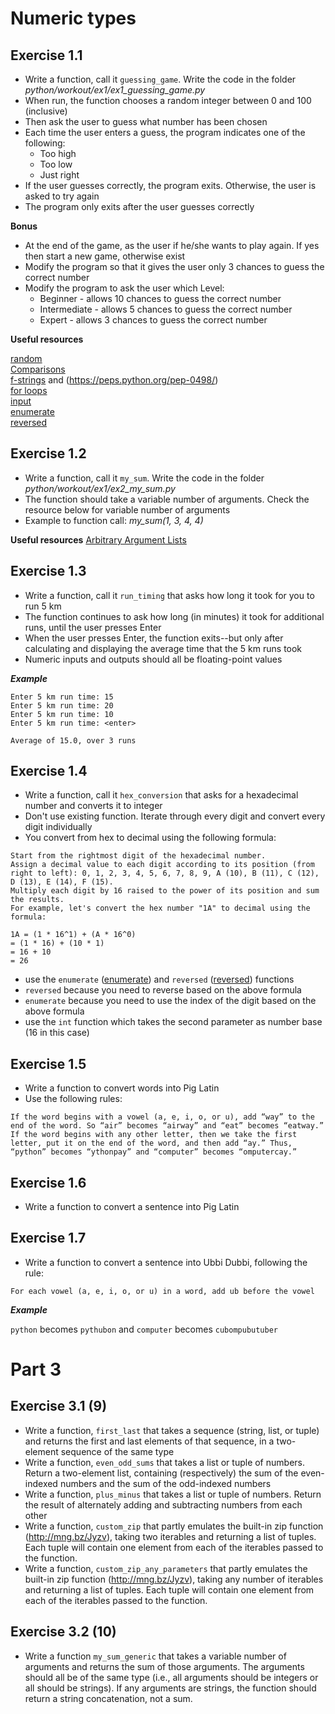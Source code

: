 # Numeric types
## Exercise 1.1
- Write a function, call it `guessing_game`. Write the code in the folder *python/workout/ex1/ex1_guessing_game.py*
- When run, the function chooses a random integer between 0 and 100 (inclusive)
- Then ask the user to guess what number has been chosen
- Each time the user enters a guess, the program indicates one of the following:
    - Too high
    - Too low
    - Just right
- If the user guesses correctly, the program exits. Otherwise, the user is asked to try again
- The program only exits after the user guesses correctly

**Bonus**
- At the end of the game, as the user if he/she wants to play again. If yes then start a new game, otherwise exist
- Modify the program so that it gives the user only 3 chances to guess the correct number
- Modify the program to ask the user which Level:
  - Beginner - allows 10 chances to guess the correct number
  - Intermediate - allows 5 chances to guess the correct number
  - Expert - allows 3 chances to guess the correct number

**Useful resources**

[random](https://docs.python.org/3/library/random.html#random.randint) \
[Comparisons](https://docs.python.org/3/reference/expressions.html#comparisons) \
[f-strings](https://docs.python.org/3/reference/lexical_analysis.html#f-strings) and (https://peps.python.org/pep-0498/) \
[for loops](https://docs.python.org/3/tutorial/controlflow.html#for-statements) \
[input](https://docs.python.org/3/library/functions.html#input) \
[enumerate](https://docs.python.org/3/library/functions.html#enumerate) \
[reversed](https://docs.python.org/3/library/functions.html#reversed)

[comment]: <> (## Exercise 1.2)

[comment]: <> (Ex 2)

## Exercise 1.2
- Write a function, call it `my_sum`. Write the code in the folder *python/workout/ex1/ex2_my_sum.py*
- The function should take a variable number of arguments. Check the resource below for variable number of arguments
- Example to function call: *my_sum(1, 3, 4, 4)*

**Useful resources**
[Arbitrary Argument Lists](https://docs.python.org/3/tutorial/controlflow.html#arbitrary-argument-lists)

## Exercise 1.3
- Write a function, call it `run_timing` that asks how long it took for you to run 5 km
- The function continues to ask how long (in minutes) it took for additional runs, until the user presses Enter
- When the user presses Enter, the function exits--but only after calculating and displaying the average time that the 5 km runs took
- Numeric inputs and outputs should all be floating-point values

***Example***
```
Enter 5 km run time: 15
Enter 5 km run time: 20
Enter 5 km run time: 10
Enter 5 km run time: <enter>
 
Average of 15.0, over 3 runs
```

## Exercise 1.4

- Write a function, call it `hex_conversion` that asks for a hexadecimal number and converts it to integer
- Don't use existing function. Iterate through every digit and convert every digit individually
- You convert from hex to decimal using the following formula:
```
Start from the rightmost digit of the hexadecimal number.
Assign a decimal value to each digit according to its position (from right to left): 0, 1, 2, 3, 4, 5, 6, 7, 8, 9, A (10), B (11), C (12), D (13), E (14), F (15).
Multiply each digit by 16 raised to the power of its position and sum the results.
For example, let's convert the hex number "1A" to decimal using the formula:

1A = (1 * 16^1) + (A * 16^0)
= (1 * 16) + (10 * 1)
= 16 + 10
= 26
```
- use the `enumerate` ([enumerate](https://docs.python.org/3/library/functions.html#enumerate)) and `reversed` ([reversed](https://docs.python.org/3/library/functions.html#reversed)) functions
- `reversed` because you need to reverse based on the above formula
- `enumerate` because you need to use the index of the digit based on the above formula
- use the `int` function which takes the second parameter as number base (16 in this case)


## Exercise 1.5
- Write a function to convert words into Pig Latin
- Use the following rules:
```
If the word begins with a vowel (a, e, i, o, or u), add “way” to the end of the word. So “air” becomes “airway” and “eat” becomes “eatway.”
If the word begins with any other letter, then we take the first letter, put it on the end of the word, and then add “ay.” Thus, “python” becomes “ythonpay” and “computer” becomes “omputercay.”
```

## Exercise 1.6
- Write a function to convert a sentence into Pig Latin

## Exercise 1.7
- Write a function to convert a sentence into Ubbi Dubbi, following the rule:
``` 
For each vowel (a, e, i, o, or u) in a word, add ub before the vowel
```
***Example***

```python``` becomes ```pythubon``` and ```computer``` becomes ```cubompubutuber```


# Part 3
## Exercise 3.1 (9)
- Write a function, `first_last` that takes a sequence (string, list, or tuple) and returns the first and last elements of that sequence, in a two-element sequence of the same type
- Write a function, `even_odd_sums` that takes a list or tuple of numbers. Return a two-element list, containing (respectively) the sum of the even-indexed numbers and the sum of the odd-indexed numbers
- Write a function, `plus_minus` that takes a list or tuple of numbers. Return the result of alternately adding and subtracting numbers from each other
- Write a function, `custom_zip` that partly emulates the built-in zip function (http://mng.bz/Jyzv), taking two iterables and returning a list of tuples. Each tuple will contain one element from each of the iterables passed to the function.
- Write a function, `custom_zip_any_parameters` that partly emulates the built-in zip function (http://mng.bz/Jyzv), taking any number of iterables and returning a list of tuples. Each tuple will contain one element from each of the iterables passed to the function.


## Exercise 3.2 (10)
- Write a function `my_sum_generic` that takes a variable number of arguments and returns the sum of those arguments. The arguments should all be of the same type (i.e., all arguments should be integers or all should be strings). If any arguments are strings, the function should return a string concatenation, not a sum.
